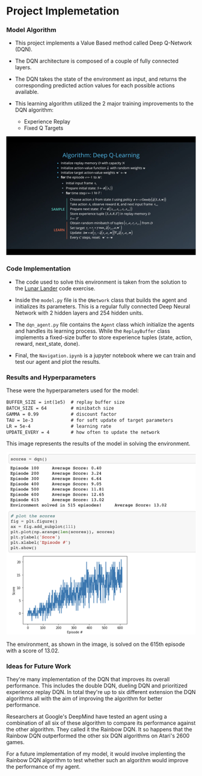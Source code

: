 # Project Implemetation

### Model Algorithm

- This project implements a Value Based method called Deep Q-Network (DQN). 

- The DQN architecture is composed of a couple of fully connected layers. 

- The DQN takes the state  of the environment as input, and returns the corresponding predicted action values for each possible actions available.

- This learning algorithm utilized the 2 major training improvements to the DQN algorithm: 
  - Experience Replay
  - Fixed Q Targets

<img src = "images/DQN.png" width = "600" >

### Code Implementation

- The code used to solve this environment is taken from the solution to the [Lunar Lander](https://github.com/arbwasisi/deep-reinforcement-learning/tree/master/dqn/solution) code exercise. 

- Inside the `model.py` file is the `QNetwork` class that builds the agent and initializes its parameters. This is a regular fully connected Deep Neural Network with 2 hidden layers and 254 hidden units.

- The `dqn_agent.py` file contains the `Agent` class which initialize the agents and handles its learning process. While the `ReplayBuffer` class implements a fixed-size buffer to store experience tuples (state, action, reward, next_state, done).

- Final, the `Navigation.ipynb` is a jupyter notebook where we can train and test our agent and plot the results.

### Results and Hyperparameters

These were the hyperparameters used for the model:

```
BUFFER_SIZE = int(1e5)  # replay buffer size
BATCH_SIZE = 64         # minibatch size
GAMMA = 0.99            # discount factor
TAU = 1e-3              # for soft update of target parameters
LR = 5e-4               # learning rate 
UPDATE_EVERY = 4        # how often to update the network
```

This image represents the results of the model in solving the environment.

<img src = "images/results.png" width = "700" >

The environment, as shown in the image, is solved on the 615th episode with a score of 13.02.

### Ideas for Future Work

They're many implementation of the DQN that improves its overall performance. This includes the double DQN, dueling DQN and prioritized experience replay DQN. In total they're up to six different extension the DQN algorithms all with the aim of improving the algorithm for better performance. 

Researchers at Google's DeepMind have tested an agent using a combination of all six of these algorithm to compare its performance against the other algorithm. They called it the Rainbow DQN. It so happens that the Rainbow DQN outperformed the other six DQN algorithms on Atari's 2600 games. 

For a future implementation of my model, it would involve implenting the Rainbow DQN algorithm to test whether such an algorithm would improve the performance of my agent.
